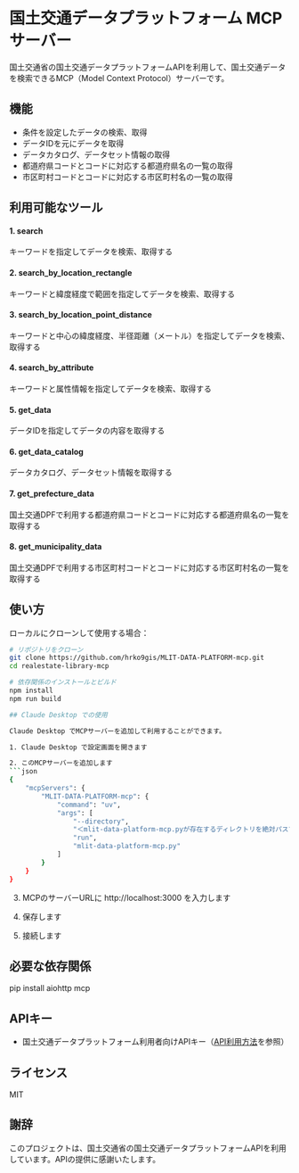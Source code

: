# 国土交通データプラットフォーム MCP サーバー

国土交通省の国土交通データプラットフォームAPIを利用して、国土交通データを検索できるMCP（Model Context Protocol）サーバーです。

## 機能

- 条件を設定したデータの検索、取得
- データIDを元にデータを取得
- データカタログ、データセット情報の取得
- 都道府県コードとコードに対応する都道府県名の一覧の取得
- 市区町村コードとコードに対応する市区町村名の一覧の取得

## 利用可能なツール
#### 1. search

キーワードを指定してデータを検索、取得する

#### 2. search_by_location_rectangle

キーワードと緯度経度で範囲を指定してデータを検索、取得する

#### 3. search_by_location_point_distance

キーワードと中心の緯度経度、半径距離（メートル）を指定してデータを検索、取得する

#### 4. search_by_attribute

キーワードと属性情報を指定してデータを検索、取得する

#### 5. get_data

 データIDを指定してデータの内容を取得する

#### 6. get_data_catalog

データカタログ、データセット情報を取得する

#### 7. get_prefecture_data

国土交通DPFで利用する都道府県コードとコードに対応する都道府県名の一覧を取得する

#### 8. get_municipality_data

国土交通DPFで利用する市区町村コードとコードに対応する市区町村名の一覧を取得する

## 使い方

ローカルにクローンして使用する場合：

```bash
# リポジトリをクローン
git clone https://github.com/hrko9gis/MLIT-DATA-PLATFORM-mcp.git
cd realestate-library-mcp

# 依存関係のインストールとビルド
npm install
npm run build

## Claude Desktop での使用

Claude Desktop でMCPサーバーを追加して利用することができます。

1. Claude Desktop で設定画面を開きます

2. このMCPサーバーを追加します
```json
{
    "mcpServers": {
        "MLIT-DATA-PLATFORM-mcp": {
            "command": "uv",
            "args": [
                "--directory",
                "＜mlit-data-platform-mcp.pyが存在するディレクトリを絶対パスで指定＞",
                "run",
                "mlit-data-platform-mcp.py"
            ]
        }
    }
}
```

3. MCPのサーバーURLに http://localhost:3000 を入力します

4. 保存します

5. 接続します

## 必要な依存関係

pip install aiohttp mcp

## APIキー

- 国土交通データプラットフォーム利用者向けAPIキー（[API利用方法](https://www.reinfolib.mlit.go.jp/help/apiManual/#titleApiApplication)を参照）

## ライセンス

MIT

## 謝辞

このプロジェクトは、国土交通省の国土交通データプラットフォームAPIを利用しています。APIの提供に感謝いたします。

